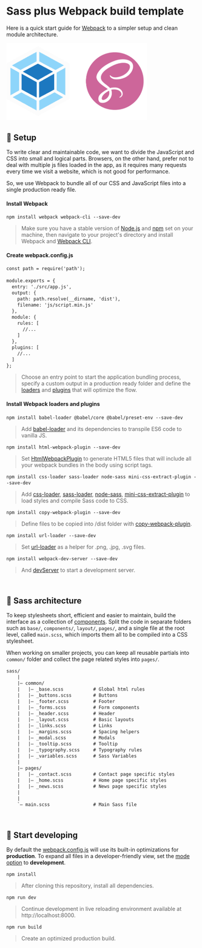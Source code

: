 # Sass plus Webpack build template

Here is a quick start guide for [Webpack](https://webpack.js.org/) to a simpler setup and clean module architecture.

<img src='./src/images/logo-sass-webpack.png' width='370'>

## 🚀 Setup

To write clear and maintainable code, we want to divide the JavaScript and CSS into small and logical parts. Browsers, on the other hand, prefer not to deal with multiple js files loaded in the app, as it requires many requests every time we visit a website, which is not good for performance.

So, we use Webpack to bundle all of our CSS and JavaScript files into a single production ready file.

#### Install Webpack

```
npm install webpack webpack-cli --save-dev
```

> Make sure you have a stable version of [Node.js](https://nodejs.org/en/) and [npm](https://www.npmjs.com/) set on your machine, then navigate to your project's directory and install Webpack and [Webpack CLI](https://github.com/webpack/webpack-cli).

#### Create webpack.config.js

```
const path = require('path');

module.exports = {
  entry: './src/app.js',
  output: {
    path: path.resolve(__dirname, 'dist'),
    filename: 'js/script.min.js'
  },
  module: {
    rules: [
      //...
    ]
  },
  plugins: [
    //...
  ]
};
```

> Choose an entry point to start the application bundling process, specify a custom output in a production ready folder and define the [loaders](https://webpack.js.org/concepts/loaders/) and [plugins](https://webpack.js.org/concepts/plugins/) that will optimize the flow.

#### Install Webpack loaders and plugins

```
npm install babel-loader @babel/core @babel/preset-env --save-dev
```
> Add [babel-loader](https://webpack.js.org/loaders/babel-loader/) and its dependencies to transpile ES6 code to vanilla JS.

```
npm install html-webpack-plugin --save-dev
```
> Set [HtmlWebpackPlugin](https://webpack.js.org/plugins/html-webpack-plugin/) to generate HTML5 files that will include all your webpack bundles in the body using script tags.

```
npm install css-loader sass-loader node-sass mini-css-extract-plugin --save-dev
```
> Add [css-loader](https://webpack.js.org/loaders/css-loader/#src/components/Sidebar/Sidebar.jsx), [sass-loader](https://webpack.js.org/loaders/sass-loader/#src/components/Sidebar/Sidebar.jsx), [node-sass](https://github.com/sass/node-sass), [mini-css-extract-plugin](https://webpack.js.org/plugins/mini-css-extract-plugin/#src/components/Sidebar/Sidebar.jsx) to load styles and compile Sass code to CSS.

```
npm install copy-webpack-plugin --save-dev
```
> Define files to be copied into /dist folder with [copy-webpack-plugin](https://webpack.js.org/plugins/copy-webpack-plugin/#src/components/Sidebar/Sidebar.jsx).


```
npm install url-loader --save-dev
```
> Set [url-loader](https://webpack.js.org/loaders/url-loader/#src/components/Sidebar/Sidebar.jsx) as a helper for .png, .jpg, .svg files.
```
npm install webpack-dev-server --save-dev
```
> And [devServer](https://webpack.js.org/configuration/dev-server/#src/components/Sidebar/Sidebar.jsx) to start a development server.

<br/>

## 🎨 Sass architecture

To keep stylesheets short, efficient and easier to maintain, build the interface as a collection of [components](./src/scss). Split the code in separate folders such as `base/`, `components/`, `layout/`, `pages/`, and a single file at the root level, called `main.scss`, which imports them all to be compiled into a CSS stylesheet.

When working on smaller projects, you can keep all reusable partials into `common/` folder and collect the page related styles into `pages/`.

```
sass/
    |
    |– common/
    |   |– _base.scss           # Global html rules
    |   |– _buttons.scss        # Buttons
    |   |– _footer.scss         # Footer
    |   |– _forms.scss          # Form components
    |   |– _header.scss         # Header
    |   |– _layout.scss         # Basic layouts
    |   |– _links.scss          # Links
    |   |– _margins.scss        # Spacing helpers
    |   |– _modal.scss          # Modals
    |   |– _tooltip.scss        # Tooltip
    |   |– _typography.scss     # Typography rules
    |   |– _variables.scss      # Sass Variables
    |
    |– pages/
    |   |– _contact.scss        # Contact page specific styles
    |   |– _home.scss           # Home page specific styles
    |   |– _news.scss           # News page specific styles
    |
    |
    `– main.scss                # Main Sass file
```
<br/>

## 🎉 Start developing

By default the [webpack.config.js](./webpack.config.js) will use its built-in optimizations for **production**. To expand all files in a developer-friendly view, set the [mode option](https://webpack.js.org/configuration/mode/) to **development**.

```
npm install
```
> After cloning this repository, install all dependencies.

```
npm run dev
```
> Continue development in live reloading environment available at http://localhost:8000.

```
npm run build
```
> Create an optimized production build.
